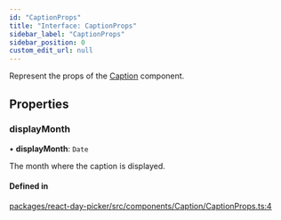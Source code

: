 ```yaml
---
id: "CaptionProps"
title: "Interface: CaptionProps"
sidebar_label: "CaptionProps"
sidebar_position: 0
custom_edit_url: null
---
```


Represent the props of the [Caption](../functions/Caption) component.

## Properties

### displayMonth

• **displayMonth**: `Date`

The month where the caption is displayed.

#### Defined in

[packages/react-day-picker/src/components/Caption/CaptionProps.ts:4](https://github.com/gpbl/react-day-picker/blob/b5db746c/packages/react-day-picker/src/components/Caption/CaptionProps.ts#L4)
